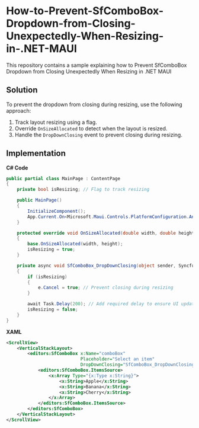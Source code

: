 # How-to-Prevent-SfComboBox-Dropdown-from-Closing-Unexpectedly-When-Resizing-in-.NET-MAUI
This repository contains a sample explaining how to Prevent SfComboBox Dropdown from Closing Unexpectedly When Resizing in .NET MAUI
## Solution
To prevent the dropdown from closing during resizing, use the following approach:

1. Track layout resizing using a flag.
2. Override `OnSizeAllocated` to detect when the layout is resized.
3. Handle the `DropDownClosing` event to prevent closing during resizing.

## Implementation

**C# Code**
```csharp
public partial class MainPage : ContentPage
{
    private bool isResizing; // Flag to track resizing

    public MainPage()
    {
        InitializeComponent();
        App.Current.On<Microsoft.Maui.Controls.PlatformConfiguration.Android>().UseWindowSoftInputModeAdjust(WindowSoftInputModeAdjust.Resize);
    }

    protected override void OnSizeAllocated(double width, double height)
    {
        base.OnSizeAllocated(width, height);
        isResizing = true;
    }

    private async void SfComboBox_DropDownClosing(object sender, Syncfusion.Maui.Core.DropDownCancelEventArgs e)
    {
        if (isResizing)
        {
            e.Cancel = true; // Prevent closing during resizing
        }

        await Task.Delay(200); // Add required delay to ensure UI updates properly after resizing
        isResizing = false;
    }
}
```

**XAML**
```xml
<ScrollView>
    <VerticalStackLayout>
        <editors:SfComboBox x:Name="comboBox"
                            Placeholder="Select an item"
                            DropDownClosing="SfComboBox_DropDownClosing">
            <editors:SfComboBox.ItemsSource>
                <x:Array Type="{x:Type x:String}">
                    <x:String>Apple</x:String>
                    <x:String>Banana</x:String>
                    <x:String>Cherry</x:String>
                </x:Array>
            </editors:SfComboBox.ItemsSource>
        </editors:SfComboBox>
    </VerticalStackLayout>
</ScrollView>
```

